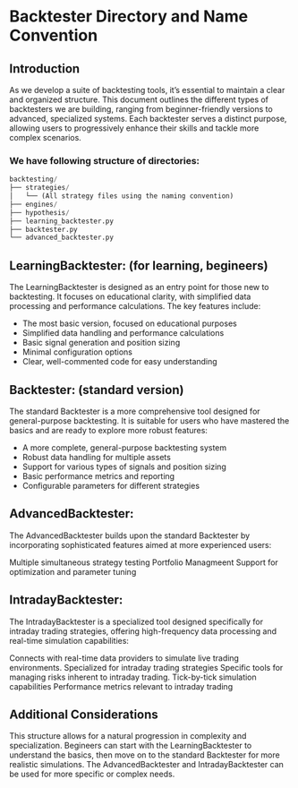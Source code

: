# Backtester Directory and Name Convention

## Introduction
As we develop a suite of backtesting tools, it’s essential to maintain a clear and organized structure. This document outlines the different types of backtesters we are building, ranging from beginner-friendly versions to advanced, specialized systems. Each backtester serves a distinct purpose, allowing users to progressively enhance their skills and tackle more complex scenarios.

### We have following structure of directories:
```python
backtesting/
├── strategies/
│   └── (All strategy files using the naming convention)
├── engines/
├── hypothesis/
├── learning_backtester.py
├── backtester.py
└── advanced_backtester.py
```

## LearningBacktester: (for learning, begineers)

The LearningBacktester is designed as an entry point for those new to backtesting. It focuses on educational clarity, with simplified data processing and performance calculations. The key features include:

* The most basic version, focused on educational purposes
* Simplified data handling and performance calculations
* Basic signal generation and position sizing
* Minimal configuration options
* Clear, well-commented code for easy understanding

## Backtester: (standard version)
The standard Backtester is a more comprehensive tool designed for general-purpose backtesting. It is suitable for users who have mastered the basics and are ready to explore more robust features:

* A more complete, general-purpose backtesting system
* Robust data handling for multiple assets
* Support for various types of signals and position sizing
* Basic performance metrics and reporting
* Configurable parameters for different strategies

## AdvancedBacktester:
The AdvancedBacktester builds upon the standard Backtester by incorporating sophisticated features aimed at more experienced users:

Multiple simultaneous strategy testing
Portfolio Managmeent
Support for optimization and parameter tuning

## IntradayBacktester:
The IntradayBacktester is a specialized tool designed specifically for intraday trading strategies, offering high-frequency data processing and real-time simulation capabilities:

Connects with real-time data providers to simulate live trading environments.
Specialized for intraday trading strategies
 Specific tools for managing risks inherent to intraday trading.
Tick-by-tick simulation capabilities
Performance metrics relevant to intraday trading

## Additional Considerations

This structure allows for a natural progression in complexity and specialization. Begineers can start with the LearningBacktester to understand the basics, then move on to the standard Backtester for more realistic simulations. The AdvancedBacktester and IntradayBacktester can be used for more specific or complex needs.